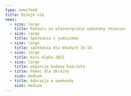 ```yaml
---
type: newsfeed
title: Dzieje się
news:
  - size: large
    title: Konkurs na własnoręcznie wykonany różaniec
  - size: large
    title: Spotkanie z judaizmem
  - size: large
    title: spotkania dla młodych 16-19
  - size: large
    title: Kurs Alpha 2022
  - size: large
    title: wsparcie budowy kościoła
  - title: Pomoc dla Ukrainy
    size: medium
  - title: Adoracja w weekendy
    size: medium
---
```

